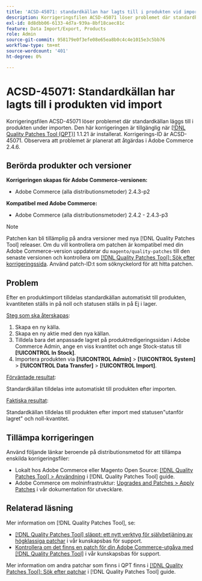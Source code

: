 ```yaml
---
title: 'ACSD-45071: standardkällan har lagts till i produkten vid import'
description: Korrigeringsfilen ACSD-45071 löser problemet där standardkällan läggs till i produkten under importen. Den här korrigeringen är tillgänglig när [[!DNL Quality Patches Tool (QPT)]](/help/announcements/adobe-commerce-announcements/magento-quality-patches-released-new-tool-to-self-serve-quality-patches.md) 1.1.21 är installerat. Korrigerings-ID är ACSD-45071. Observera att problemet är planerat att åtgärdas i Adobe Commerce 2.4.6.
exl-id: 8d8dbb06-6133-4d7a-939a-8bf18caec81c
feature: Data Import/Export, Products
role: Admin
source-git-commit: 958179e0f3efe08e65ea8b0c4c4e1015e3c5bb76
workflow-type: tm+mt
source-wordcount: '401'
ht-degree: 0%

---
```


# ACSD-45071: Standardkällan har lagts till i produkten vid import

Korrigeringsfilen ACSD-45071 löser problemet där standardkällan läggs till i produkten under importen. Den här korrigeringen är tillgänglig när [[!DNL Quality Patches Tool (QPT)]](/help/announcements/adobe-commerce-announcements/magento-quality-patches-released-new-tool-to-self-serve-quality-patches.md) 1.1.21 är installerat. Korrigerings-ID är ACSD-45071. Observera att problemet är planerat att åtgärdas i Adobe Commerce 2.4.6.

## Berörda produkter och versioner

**Korrigeringen skapas för Adobe Commerce-versionen:**

* Adobe Commerce (alla distributionsmetoder) 2.4.3-p2

**Kompatibel med Adobe Commerce:**

* Adobe Commerce (alla distributionsmetoder) 2.4.2 - 2.4.3-p3

>[!NOTE]
>
>Patchen kan bli tillämplig på andra versioner med nya [!DNL Quality Patches Tool] releaser. Om du vill kontrollera om patchen är kompatibel med din Adobe Commerce-version uppdaterar du `magento/quality-patches` till den senaste versionen och kontrollera om [[!DNL Quality Patches Tool]: Sök efter korrigeringssida](https://experienceleague.adobe.com/tools/commerce-quality-patches/index.html). Använd patch-ID:t som söknyckelord för att hitta patchen.

## Problem

Efter en produktimport tilldelas standardkällan automatiskt till produkten, kvantiteten ställs in på noll och statusen ställs in på Ej i lager.

<u>Steg som ska återskapas</u>:

1. Skapa en ny källa.
1. Skapa en ny aktie med den nya källan.
1. Tilldela bara det anpassade lagret på produktredigeringssidan i Adobe Commerce Admin, ange en viss kvantitet och ange Stock-status till **[!UICONTROL In Stock]**.
1. Importera produkten via **[!UICONTROL Admin]** > **[!UICONTROL System]** > **[!UICONTROL Data Transfer]** > **[!UICONTROL Import]**.

<u>Förväntade resultat</u>:

Standardkällan tilldelas inte automatiskt till produkten efter importen.

<u>Faktiska resultat</u>:

Standardkällan tilldelas till produkten efter import med statusen&quot;utanför lagret&quot; och noll-kvantitet.

## Tillämpa korrigeringen

Använd följande länkar beroende på distributionsmetod för att tillämpa enskilda korrigeringsfiler:

* Lokalt hos Adobe Commerce eller Magento Open Source: [[!DNL Quality Patches Tool] > Användning](https://experienceleague.adobe.com/docs/commerce-operations/tools/quality-patches-tool/usage.html) i [!DNL Quality Patches Tool] guide.
* Adobe Commerce om molninfrastruktur: [Upgrades and Patches > Apply Patches](https://devdocs.magento.com/cloud/project/project-patch.html) i vår dokumentation för utvecklare.

## Relaterad läsning

Mer information om [!DNL Quality Patches Tool], se:

* [[!DNL Quality Patches Tool] släppt: ett nytt verktyg för självbetjäning av högklassiga patchar](/help/announcements/adobe-commerce-announcements/magento-quality-patches-released-new-tool-to-self-serve-quality-patches.md) i vår kunskapsbas för support.
* [Kontrollera om det finns en patch för din Adobe Commerce-utgåva med [!DNL Quality Patches Tool]](/help/support-tools/patches-available-in-qpt-tool/check-patch-for-magento-issue-with-magento-quality-patches.md) i vår kunskapsbas för support.

Mer information om andra patchar som finns i QPT finns i [[!DNL Quality Patches Tool]: Sök efter patchar](https://experienceleague.adobe.com/tools/commerce-quality-patches/index.html) i [!DNL Quality Patches Tool] guide.
